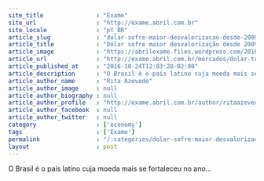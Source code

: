```yaml
---
site_title               : "Exame"
site_url                 : "http://exame.abril.com.br"
site_locale              : "pt_BR"
article_slug             : "dolar-sofre-maior-desvalorizacao-desde-2009"
article_title            : "Dólar sofre maior desvalorização desde 2009"
article_image            : "https://abrilexame.files.wordpress.com/2016/10/dc3b3lar-triste.jpg?quality=70&strip=all&w=680"
article_url              : "http://exame.abril.com.br/mercados/dolar-tem-maior-desvalorizacao-desde-2009/"
article_published_at     : "2016-10-24T12:03:28-02:00"
article_description      : "O Brasil é o país latino cuja moeda mais se fortaleceu no ano..."
article_author_name      : "Rita Azevedo"
article_author_image     : null
article_author_biography : null
article_author_profile   : "http://exame.abril.com.br/author/ritaazevedo13/"
article_author_facebook  : null
article_author_twitter   : null
category                 : ['economy']
tags                     : ['Exame']
permalink                : "/:categories/dolar-sofre-maior-desvalorizacao-desde-2009/"
layout                   : post
---
```


O Brasil é o país latino cuja moeda mais se fortaleceu no ano...
